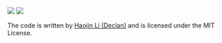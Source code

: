 ![](https://img.shields.io/github/license/declan-haojin/vexcode-changeup)
![](https://img.shields.io/github/v/release/declan-haojin/vexcode-changeup?include_prereleases)

The code is written by [Haojin Li (Declan)](https://lihaojin.cn/) and is licensed under the MIT License.
